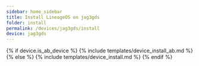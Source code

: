 ```yaml
---
sidebar: home_sidebar
title: Install LineageOS on jag3gds
folder: install
permalink: /devices/jag3gds/install
device: jag3gds
---
```

{% if device.is_ab_device %}
{% include templates/device_install_ab.md %}
{% else %}
{% include templates/device_install.md %}
{% endif %}
